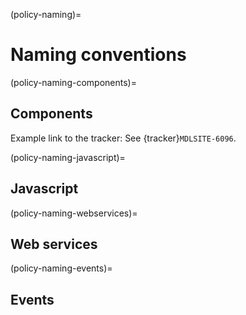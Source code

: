 (policy-naming)=

# Naming conventions

(policy-naming-components)=

## Components

Example link to the tracker:
See {tracker}`MDLSITE-6096`.

(policy-naming-javascript)=

## Javascript

(policy-naming-webservices)=

## Web services

(policy-naming-events)=

## Events
